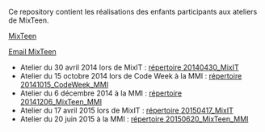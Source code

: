 Ce repository contient les réalisations des enfants participants aux ateliers de MixTeen.

[MixTeen](http://mixteen.github.io/)

[Email MixTeen](mailto://mixteen.lyon@gmail.com)


* Atelier du 30 avril 2014 lors de MixIT : [répertoire 20140430_MixIT](./20140430_MixIT)
* Atelier du 15 octobre 2014 lors de Code Week à la MMI : [répertoire 20141015_CodeWeek_MMI](./20141015_CodeWeek_MMI)
* Atelier du 6 décembre 2014 à la MMI : [répertoire 20141206_MixTeen_MMI](./20141206_MixTeen_MMI)
* Atelier du 17 avril 2015 lors de MixIT : [répertoire 20150417_MixIT](./20150417_MixIT)
* Atelier du 20 juin 2015 à la MMI : [répertoire 20150620_MixTeen_MMI](./20150620_Mixteen_MMI)
